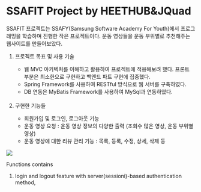 # SSAFIT Project by HEETHUB&JQuad

SSAFIT 프로젝트는 SSAFY(Samsung Software Academy For Youth)에서 프로그래밍을 학습하며 진행한 작은 프로젝트이다. 
운동 영상들을 운동 부위별로 추천해주는 웹사이트를 만들어보았다.<br>

<ol>
  <li>프로젝트 목표 및 사용 기술</li>
    <div>
      <ul>
        <li>웹 MVC 아키텍처를 이해하고 활용하여 프로젝트에 적용해보려 했다. 프론트 부분은 최소한으로 구현하고 백엔드 파트 구현에 집중했다.</li>
        <li>Spring Framework를 사용하여 RESTful 방식으로 웹 서버를 구축하였다.</li>
        <li>DB 연동은 MyBatis Framework를 사용하여 MySql과 연동하였다. </li>
      </ul>
    </div>
  <br>
  <li>구현한 기능들</li>
    <div>
      <ul>
        <li>회원가입 및 로그인, 로그아웃 기능</li>
        <li>운동 영상 요청 : 운동 영상 정보의 다양한 출력 (조회수 많은 영상, 운동 부위별 영상)</li>
        <li>운동 영상에 대한 리뷰 관리 기능 : 목록, 등록, 수정, 상세, 삭제 등</li>
      </ul>
    </div>
</ol>

<img src="https://github.com/HEETHUB/SSAFIT/assets/113952597/72982add-7b6c-4457-815a-def12dc95789"/>

Functions contains 
1. login and logout feature with server(sessioni)-based authentication method,
